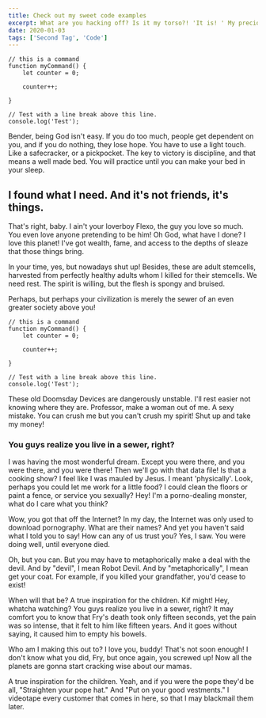 ```yaml
---
title: Check out my sweet code examples
excerpt: What are you hacking off? Is it my torso?! 'It is! ' My precious torso! You guys realize you live in a sewer, right? Switzerland is small and neutral! We are more like Germany, ambitious and misunderstood!
date: 2020-01-03
tags: ['Second Tag', 'Code']
---
```


``` js/2/4
// this is a command
function myCommand() {
	let counter = 0;

	counter++;

}

// Test with a line break above this line.
console.log('Test');
```

Bender, being God isn't easy. If you do too much, people get dependent on you, and if you do nothing, they lose hope. You have to use a light touch. Like a safecracker, or a pickpocket. The key to victory is discipline, and that means a well made bed. You will practice until you can make your bed in your sleep.

## I found what I need. And it's not friends, it's things.

That's right, baby. I ain't your loverboy Flexo, the guy you love so much. You even love anyone pretending to be him! Oh God, what have I done? I love this planet! I've got wealth, fame, and access to the depths of sleaze that those things bring.

In your time, yes, but nowadays shut up! Besides, these are adult stemcells, harvested from perfectly healthy adults whom I killed for their stemcells.
We need rest. The spirit is willing, but the flesh is spongy and bruised.

Perhaps, but perhaps your civilization is merely the sewer of an even greater society above you!

``` js/2/4
// this is a command
function myCommand() {
	let counter = 0;

	counter++;

}

// Test with a line break above this line.
console.log('Test');
```

These old Doomsday Devices are dangerously unstable. I'll rest easier not knowing where they are. Professor, make a woman out of me. A sexy mistake. You can crush me but you can't crush my spirit! Shut up and take my money!


### You guys realize you live in a sewer, right?

I was having the most wonderful dream. Except you were there, and you were there, and you were there! Then we'll go with that data file! Is that a cooking show? I feel like I was mauled by Jesus.  I meant 'physically'. Look, perhaps you could let me work for a little food? I could clean the floors or paint a fence, or service you sexually? Hey! I'm a porno-dealing monster, what do I care what you think?

Wow, you got that off the Internet? In my day, the Internet was only used to download pornography. What are their names? And yet you haven't said what I told you to say! How can any of us trust you? Yes, I saw. You were doing well, until everyone died.

Oh, but you can. But you may have to metaphorically make a deal with the devil. And by "devil", I mean Robot Devil. And by "metaphorically", I mean get your coat. For example, if you killed your grandfather, you'd cease to exist!

When will that be? A true inspiration for the children. Kif might! Hey, whatcha watching? You guys realize you live in a sewer, right? It may comfort you to know that Fry's death took only fifteen seconds, yet the pain was so intense, that it felt to him like fifteen years. And it goes without saying, it caused him to empty his bowels.

Who am I making this out to? I love you, buddy! That's not soon enough! I don't know what you did, Fry, but once again, you screwed up! Now all the planets are gonna start cracking wise about our mamas.

A true inspiration for the children. Yeah, and if you were the pope they'd be all, "Straighten your pope hat." And "Put on your good vestments." I videotape every customer that comes in here, so that I may blackmail them later.
